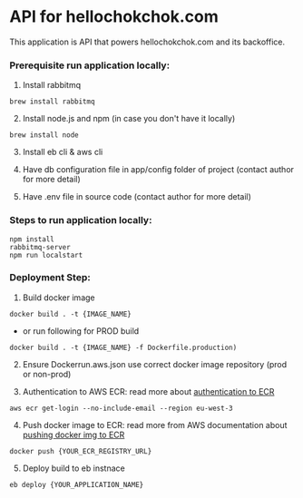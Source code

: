 # API for hellochokchok.com

This application is API that powers hellochokchok.com and its backoffice.



### Prerequisite run application locally:

1. Install rabbitmq
```
brew install rabbitmq
```
2. Install node.js and npm (in case you don't have it locally)
```
brew install node
```
3. Install eb cli & aws cli

4. Have db configuration file in app/config folder of project (contact author for more detail)

5. Have .env file in source code (contact author for more detail)




### Steps to run application locally:
```
npm install
rabbitmq-server
npm run localstart
```



### Deployment Step:

1. Build docker image
```
docker build . -t {IMAGE_NAME}
```

  - or run following for PROD build
```
docker build . -t {IMAGE_NAME} -f Dockerfile.production)
```

2. Ensure Dockerrun.aws.json use correct docker image repository (prod or non-prod)


3. Authentication to AWS ECR: read more about [authentication to ECR](https://docs.aws.amazon.com/AmazonECR/latest/userguide/Registries.html#registry_auth)
```
aws ecr get-login --no-include-email --region eu-west-3
```



4. Push docker image to ECR: read more from AWS documentation about [pushing docker img to ECR](https://docs.aws.amazon.com/AmazonECR/latest/userguide/docker-push-ecr-image.html)
```
docker push {YOUR_ECR_REGISTRY_URL}
```



5. Deploy build to eb instnace
```
eb deploy {YOUR_APPLICATION_NAME}
```
